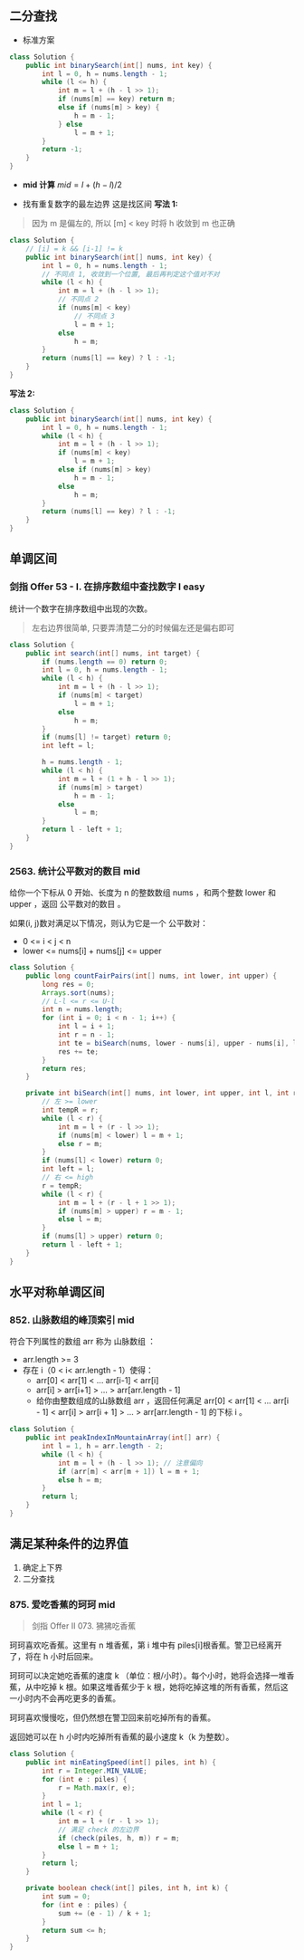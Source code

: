 ## 二分查找

-   标准方案

```Java
class Solution {
    public int binarySearch(int[] nums, int key) {
        int l = 0, h = nums.length - 1;
        while (l <= h) {
            int m = l + (h - l >> 1);
            if (nums[m] == key) return m;
            else if (nums[m] > key) {
                h = m - 1;
            } else
                l = m + 1;
        }
        return -1;
    }
}
```

-   **mid 计算**
    $mid = l+(h-l)/2$

-   找有重复数字的最左边界 这是找区间
    **写法 1:**

> 因为 m 是偏左的, 所以 [m] < key 时将 h 收敛到 m 也正确

```Java
class Solution {
    // [i] = k && [i-1] != k
    public int binarySearch(int[] nums, int key) {
        int l = 0, h = nums.length - 1;
        // 不同点 1, 收敛到一个位置, 最后再判定这个值对不对
        while (l < h) {
            int m = l + (h - l >> 1);
            // 不同点 2
            if (nums[m] < key)
                // 不同点 3
                l = m + 1;
            else
                h = m;
        }
        return (nums[l] == key) ? l : -1;
    }
}
```

**写法 2:**

```java
class Solution {
    public int binarySearch(int[] nums, int key) {
        int l = 0, h = nums.length - 1;
        while (l < h) {
            int m = l + (h - l >> 1);
            if (nums[m] < key)
                l = m + 1;
            else if (nums[m] > key)
                h = m - 1;
            else
                h = m;
        }
        return (nums[l] == key) ? l : -1;
    }
}
```

## 单调区间

### 剑指 Offer 53 - I. 在排序数组中查找数字 I easy

统计一个数字在排序数组中出现的次数。

> 左右边界很简单, 只要弄清楚二分的时候偏左还是偏右即可

```java
class Solution {
    public int search(int[] nums, int target) {
        if (nums.length == 0) return 0;
        int l = 0, h = nums.length - 1;
        while (l < h) {
            int m = l + (h - l >> 1);
            if (nums[m] < target)
                l = m + 1;
            else
                h = m;
        }
        if (nums[l] != target) return 0;
        int left = l;

        h = nums.length - 1;
        while (l < h) {
            int m = l + (1 + h - l >> 1);
            if (nums[m] > target)
                h = m - 1;
            else
                l = m;
        }
        return l - left + 1;
    }
}
```


### 2563. 统计公平数对的数目 mid

给你一个下标从 0 开始、长度为 n 的整数数组 nums ，和两个整数 lower 和 upper ，返回 公平数对的数目 。

如果(i, j)数对满足以下情况，则认为它是一个 公平数对：

-   0 <= i < j < n
-   lower <= nums[i] + nums[j] <= upper

```java
class Solution {
    public long countFairPairs(int[] nums, int lower, int upper) {
        long res = 0;
        Arrays.sort(nums);
        // L-l <= r <= U-l
        int n = nums.length;
        for (int i = 0; i < n - 1; i++) {
            int l = i + 1;
            int r = n - 1;
            int te = biSearch(nums, lower - nums[i], upper - nums[i], l, r);
            res += te;
        }
        return res;
    }

    private int biSearch(int[] nums, int lower, int upper, int l, int r) {
        // 左 >= lower
        int tempR = r;
        while (l < r) {
            int m = l + (r - l >> 1);
            if (nums[m] < lower) l = m + 1;
            else r = m;
        }
        if (nums[l] < lower) return 0;
        int left = l;
        // 右 <= high
        r = tempR;
        while (l < r) {
            int m = l + (r - l + 1 >> 1);
            if (nums[m] > upper) r = m - 1;
            else l = m;
        }
        if (nums[l] > upper) return 0;
        return l - left + 1;
    }
}
```

## 水平对称单调区间

### 852. 山脉数组的峰顶索引 mid

符合下列属性的数组 arr 称为 山脉数组 ：

-   arr.length >= 3
-   存在 i（0 < i< arr.length - 1）使得：
    -   arr[0] < arr[1] < ... arr[i-1] < arr[i]
    -   arr[i] > arr[i+1] > ... > arr[arr.length - 1]
    -   给你由整数组成的山脉数组 arr ，返回任何满足 arr[0] < arr[1] < ... arr[i - 1] < arr[i] > arr[i + 1] > ... > arr[arr.length - 1] 的下标 i 。

```java
class Solution {
    public int peakIndexInMountainArray(int[] arr) {
        int l = 1, h = arr.length - 2;
        while (l < h) {
            int m = l + (h - l >> 1); // 注意偏向
            if (arr[m] < arr[m + 1]) l = m + 1;
            else h = m;
        }
        return l;
    }
}

```

## 满足某种条件的边界值

1. 确定上下界
2. 二分查找

### 875. 爱吃香蕉的珂珂 mid

> 剑指 Offer II 073. 狒狒吃香蕉

珂珂喜欢吃香蕉。这里有 n 堆香蕉，第 i 堆中有 piles[i]根香蕉。警卫已经离开了，将在 h 小时后回来。

珂珂可以决定她吃香蕉的速度 k （单位：根/小时）。每个小时，她将会选择一堆香蕉，从中吃掉 k 根。如果这堆香蕉少于 k 根，她将吃掉这堆的所有香蕉，然后这一小时内不会再吃更多的香蕉。

珂珂喜欢慢慢吃，但仍然想在警卫回来前吃掉所有的香蕉。

返回她可以在 h 小时内吃掉所有香蕉的最小速度 k（k 为整数）。

```java
class Solution {
    public int minEatingSpeed(int[] piles, int h) {
        int r = Integer.MIN_VALUE;
        for (int e : piles) {
            r = Math.max(r, e);
        }
        int l = 1;
        while (l < r) {
            int m = l + (r - l >> 1);
            // 满足 check 的左边界
            if (check(piles, h, m)) r = m;
            else l = m + 1;
        }
        return l;
    }

    private boolean check(int[] piles, int h, int k) {
        int sum = 0;
        for (int e : piles) {
            sum += (e - 1) / k + 1;
        }
        return sum <= h;
    }
}
```
